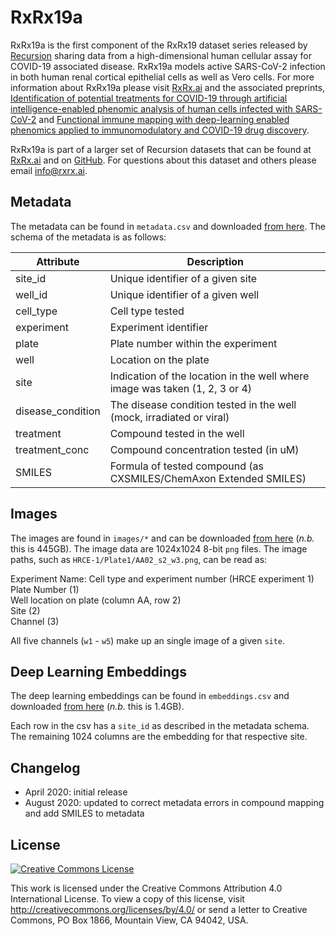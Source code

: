 # RxRx19a

RxRx19a is the first component of the RxRx19 dataset series released by [Recursion][recursion] sharing data
from a high-dimensional human cellular assay for COVID-19 associated disease. RxRx19a models active SARS-CoV-2
infection in both human renal cortical epithelial cells as well as Vero cells. For more information about RxRx19a
please visit [RxRx.ai][rxrx19] and the associated preprints,
[Identification of potential treatments for COVID-19 through artificial intelligence-enabled phenomic analysis of human cells infected with SARS-CoV-2][paper]
and
[Functional immune mapping with deep-learning enabled phenomics applied to immunomodulatory and COVID-19 drug discovery][paper2].


RxRx19a is part of a larger set of Recursion datasets that can be found at [RxRx.ai][rxrx] and on [GitHub][github]. For questions about this dataset and others please email [info@rxrx.ai](mailto:info@rxrx.ai).

## Metadata

The metadata can be found in `metadata.csv` and downloaded [from here][download]. The schema of the metadata is as follows:

| Attribute         | Description                                                                 |
|-------------------|-----------------------------------------------------------------------------|
| site_id           | Unique identifier of a given site                                           |
| well_id           | Unique identifier of a given well                                           |
| cell_type         | Cell type tested                                                            |
| experiment        | Experiment identifier                                                       |
| plate             | Plate number within the experiment                                          |
| well              | Location on the plate                                                       |
| site              | Indication of the location in the well where image was taken (1, 2, 3 or 4) |
| disease_condition | The disease condition tested in the well (mock, irradiated or viral)        |
| treatment         | Compound tested in the well                                                 |
| treatment_conc    | Compound concentration tested (in uM)                                       |
| SMILES            | Formula of tested compound (as CXSMILES/ChemAxon Extended SMILES)           |


## Images

The images are found in `images/*` and can be downloaded [from here][download] (*n.b.* this is 445GB).
The image data are 1024x1024 8-bit `png` files. The image paths, such as `HRCE-1/Plate1/AA02_s2_w3.png`, can be read as:

Experiment Name: Cell type and experiment number (HRCE experiment 1)       
Plate Number (1)               
Well location on plate (column AA, row 2)           
Site (2)            
Channel (3)                  

All five channels (`w1` - `w5`) make up an single image of a given `site`.


## Deep Learning Embeddings


The deep learning embeddings can be found in `embeddings.csv` and downloaded [from here][download] (*n.b.* this is 1.4GB).

Each row in the csv has a `site_id` as described in the metadata schema. The remaining 1024 columns are the embedding for that respective site.

## Changelog

- April 2020: initial release
- August 2020: updated to correct metadata errors in compound mapping and add SMILES to metadata

## License


<a rel="license" href="http://creativecommons.org/licenses/by/4.0/"><img alt="Creative Commons License" style="border-width:0" src="https://i.creativecommons.org/l/by/4.0/88x31.png" /></a>

This work is licensed under the Creative Commons Attribution 4.0 International License. To view a copy of this license, visit http://creativecommons.org/licenses/by/4.0/ or send a letter to Creative Commons, PO Box 1866, Mountain View, CA 94042, USA.


[github]: https://github.com/recursionpharma/rxrx-datasets/
[paper]: https://doi.org/10.1101/2020.04.21.054387
[paper2]: https://doi.org/10.1101/2020.08.02.233064
[rxrx]: http://rxrx.ai
[rxrx19]: https://rxrx.ai/rxrx19
[recursion]: http://recursionpharma.com
[download]: https://rxrx.ai/rxrx19#Download
